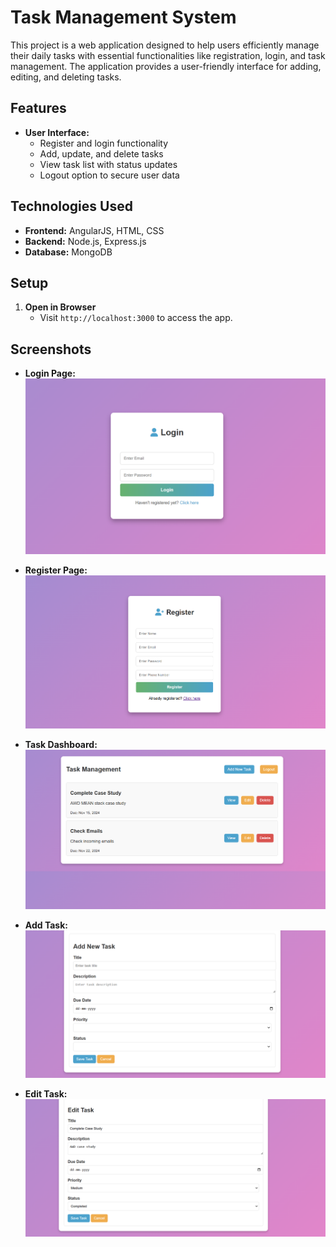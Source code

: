 # Task Management System

This project is a web application designed to help users efficiently manage their daily tasks with essential functionalities like registration, login, and task management. The application provides a user-friendly interface for adding, editing, and deleting tasks.

## Features

- **User Interface:**
  - Register and login functionality
  - Add, update, and delete tasks
  - View task list with status updates
  - Logout option to secure user data

## Technologies Used

- **Frontend:** AngularJS, HTML, CSS
- **Backend:** Node.js, Express.js
- **Database:** MongoDB

## Setup

1. **Open in Browser**
   - Visit `http://localhost:3000` to access the app.

## Screenshots 

- **Login Page:**  
  ![Login Page](images/login.png)

- **Register Page:**  
  ![Register Page](images/register.png)

- **Task Dashboard:**  
  ![Task Dashboard](images/displaytask.png)

- **Add Task:**  
  ![Add Task](images/add_task.png)

- **Edit Task:**  
  ![Edit Task](images/edit_task.png)

